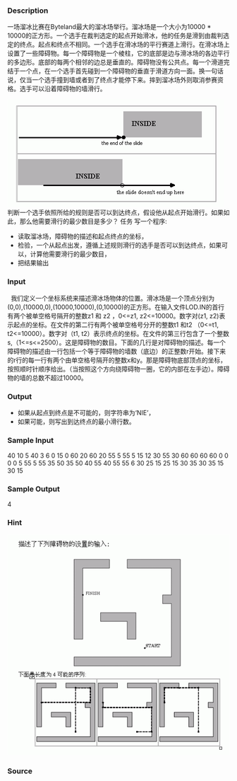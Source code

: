 
### Description
一场溜冰比赛在Byteland最大的溜冰场举行。溜冰场是一个大小为10000 * 10000的正方形。一个选手在裁判选定的起点开始滑冰，他的任务是滑到由裁判选定的终点。起点和终点不相同。一个选手在滑冰场的平行赛道上滑行。在滑冰场上设置了一些障碍物。每一个障碍物是一个棱柱，它的底部是边与滑冰场的各边平行的多边形。底部的每两个相邻的边总是垂直的。障碍物没有公共点。每一个滑道完结于一个点，在一个选手首先碰到一个障碍物的垂直于滑道方向一面。换一句话说，仅当一个选手撞到墙或者到了终点才能停下来。摔到溜冰场外则取消参赛资格。选手可以沿着障碍物的墙滑行。


![](/JudgeOnline/upload/201212/11(1).jpg)
判断一个选手依照所给的规则是否可以到达终点，假设他从起点开始滑行。如果如此，那么他需要滑行的最少数目是多少？
任务
写一个程序:

- 读取溜冰场，障碍物的描述和起点终点的坐标，
- 检验，一个从起点出发，遵循上述规则滑行的选手是否可以到达终点，如果可以，计算他需要滑行的最少数目，
- 把结果输出

### Input
 
我们定义一个坐标系统来描述滑冰场物体的位置。滑冰场是一个顶点分别为(0,0),(10000,0),(10000,10000),(0,10000)的正方形。在输入文件LOD.IN的首行有两个被单空格号隔开的整数z1 和 z2 ，0<=z1, z2<=10000。数字对(z1, z2)表示起点的坐标。在文件的第二行有两个被单空格号分开的整数t1 和t2 （0<=t1, t2<=10000）。数字对（t1, t2）表示终点的坐标。在文件的第三行包含了一个整数s,（1<=s<=2500）。这是障碍物的数目。下面的几行是对障碍物的描述。每一个障碍物的描述由一行包括一个等于障碍物的墙数（底边）的正整数r开始。接下来的r行的每一行有两个由单空格号隔开的整数x和y。那是障碍物底部顶点的坐标，按照顺时针顺序给出。（当按照这个方向绕障碍物一圈，它的内部在左手边）。障碍物的墙的总数不超过10000。
### Output

- 如果从起点到终点是不可能的，则字符串为‘NIE’， 
- 如果可能，则写出到达终点的最小滑行数。 

### Sample Input
40 10
5 40
3
6
0 15
0 60
20 60
20 55
5 55
5 15
12
30 55
30 60
60 60
60 0
0 0
0 5
55 5
55 35
50 35
50 40
55 40
55 55
6
30 25
15 25
15 30
35 30
35 15
30 15

### Sample Output
 
4

### Hint
![](/JudgeOnline/upload/201212/22.jpg)
### Source

